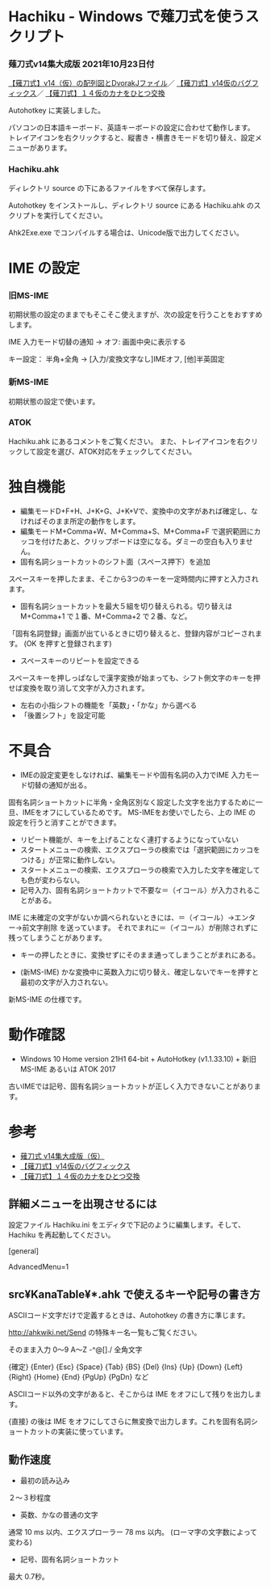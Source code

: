 # Hachiku - Windows で薙刀式を使うスクリプト

### 薙刀式v14集大成版 2021年10月23日付

[【薙刀式】v14（仮）の配列図とDvorakJファイル](http://oookaworks.seesaa.net/article/483714452.html#comment&gsc.tab=0)／
[【薙刀式】v14仮のバグフィックス](http://oookaworks.seesaa.net/article/483884499.html#gsc.tab=0)／
[【薙刀式】１４仮のカナをひとつ交換](http://oookaworks.seesaa.net/article/484030707.html#gsc.tab=0)

Autohotkey に実装しました。

パソコンの日本語キーボード、英語キーボードの設定に合わせて動作します。
トレイアイコンを右クリックすると、縦書き・横書きモードを切り替え、設定メニューがあります。

### Hachiku.ahk

ディレクトリ source の下にあるファイルをすべて保存します。

Autohotkey をインストールし、ディレクトリ source にある Hachiku.ahk のスクリプトを実行してください。

Ahk2Exe.exe でコンパイルする場合は、Unicode版で出力してください。

# IME の設定

### 旧MS-IME

初期状態の設定のままでもそこそこ使えますが、次の設定を行うことをおすすめします。

IME 入力モード切替の通知  → オフ: 画面中央に表示する

キー設定： 半角+全角	→	[入力/変換文字なし]IMEオフ, [他]半英固定

### 新MS-IME

初期状態の設定で使います。

### ATOK

Hachiku.ahk にあるコメントをご覧ください。
また、トレイアイコンを右クリックして設定を選び、ATOK対応をチェックしてください。

# 独自機能

* 編集モードD+F+H、J+K+G、J+K+Vで、変換中の文字があれば確定し、なければそのまま所定の動作をします。
* 編集モードM+Comma+W、M+Comma+S、M+Comma+F で選択範囲にカッコを付けたあと、クリップボードは空になる。ダミーの空白も入りません。
* 固有名詞ショートカットのシフト面（スペース押下）を追加

スペースキーを押したまま、そこから3つのキーを一定時間内に押すと入力されます。

* 固有名詞ショートカットを最大５組を切り替えられる。切り替えは M+Comma+1 で１番、M+Comma+2 で２番、など。

「固有名詞登録」画面が出ているときに切り替えると、登録内容がコピーされます。
(OK を押すと登録されます)

* スペースキーのリピートを設定できる

スペースキーを押しっぱなしで漢字変換が始まっても、シフト側文字のキーを押せば変換を取り消して文字が入力されます。

* 左右の小指シフトの機能を「英数」・「かな」から選べる
* 「後置シフト」を設定可能

# 不具合

* IMEの設定変更をしなければ、編集モードや固有名詞の入力でIME 入力モード切替の通知が出る。

固有名詞ショートカットに半角・全角区別なく設定した文字を出力するために一旦、IMEをオフにしているためです。
MS-IMEをお使いでしたら、上の IME の設定を行うと消すことができます。

* リピート機能が、キーを上げることなく連打するようになっていない
* スタートメニューの検索、エクスプローラの検索では「選択範囲にカッコをつける」が正常に動作しない。
* スタートメニューの検索、エクスプローラの検索で入力した文字を確定しても色が変わらない。
* 記号入力、固有名詞ショートカットで不要な＝（イコール）が入力されることがある。

IME に未確定の文字がないか調べられないときには、＝（イコール）→エンター→前文字削除 を送っています。
それでまれに＝（イコール）が削除されずに残ってしまうことがあります。

* キーの押したときに、変換せずにそのまま通ってしまうことがまれにある。

* (新MS-IME) かな変換中に英数入力に切り替え、確定しないでキーを押すと最初の文字が入力されない。

新MS-IME の仕様です。

# 動作確認

* Windows 10 Home version 21H1 64-bit + AutoHotkey (v1.1.33.10) + 新旧MS-IME あるいは ATOK 2017

古いIMEでは記号、固有名詞ショートカットが正しく入力できないことがあります。

# 参考

* [薙刀式 v14集大成版（仮）](http://oookaworks.seesaa.net/article/483714452.html#comment&gsc.tab=0)
* [【薙刀式】v14仮のバグフィックス](http://oookaworks.seesaa.net/article/483884499.html#gsc.tab=0)
* [【薙刀式】１４仮のカナをひとつ交換](http://oookaworks.seesaa.net/article/484030707.html#gsc.tab=0)

## 詳細メニューを出現させるには

設定ファイル Hachiku.ini をエディタで下記のように編集します。そして、Hachiku を再起動してください。

[general]

AdvancedMenu=1

## src¥KanaTable¥*.ahk で使えるキーや記号の書き方

ASCIIコード文字だけで定義するときは、Autohotkey の書き方に準じます。

http://ahkwiki.net/Send の特殊キー名一覧もご覧ください。

そのまま入力	0〜9 A〜Z -^@[]./ 全角文字

{確定}
{Enter} {Esc} {Space} {Tab} {BS} {Del} {Ins}
{Up} {Down} {Left} {Right}
{Home} {End} {PgUp} {PgDn}
など

ASCIIコード以外の文字があると、そこからは IME をオフにして残りを出力します。

{直接} の後は IME をオフにしてさらに無変換で出力します。これを固有名詞ショートカットの実装に使っています。

## 動作速度

* 最初の読み込み

２～３秒程度

* 英数、かなの普通の文字

通常 10 ms 以内、エクスプローラー 78 ms 以内。
(ローマ字の文字数によって変わる)

* 記号、固有名詞ショートカット

最大 0.7秒。
